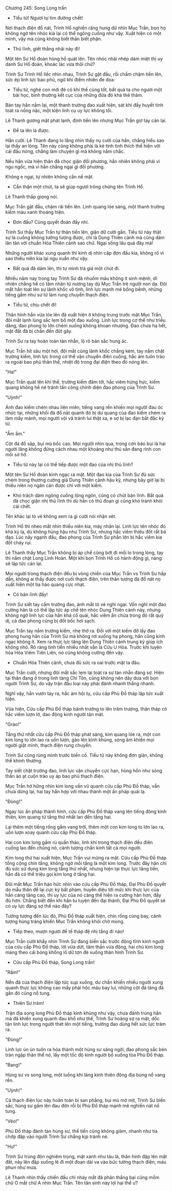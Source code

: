 




Chương 245: Song Long trấn


- Tiểu tử! Ngươi tự tìm đường chết!

Nơi thạch điện đổ nát, Trình Hổ nghiến răng hung dữ nhìn Mục Trần, bọn họ không ngờ tên nhóc kia lại có thể ngông cuồng như vậy. Xuất hiện có một mình, vậy mà cũng không biết thân biết phận.

- Thủ lĩnh, giết thằng nhãi này đi!

Một tên Sư Hổ đoàn hùng hổ quát lên. Tên nhóc nhãi nhép dám miệt thị uy danh Sư Hổ đoàn, khoác lác vừa thôi chứ?

Trình Sư Trình Hổ liếc nhìn nhau, Trình Sư gật đầu, rồi chầm chậm tiến lên, sức ép linh lực bao phủ, ngữ khí điềm nhiên đe dọa:

- Tiểu tử, nghé con mới đẻ có khí thế cũng tốt, bất quá ta cho ngươi một bài học, bình thường kết cục của những đứa đó khá thê thảm.

Bàn tay hắn nắm lại, một thanh trường đao xuất hiện, sát khí đầy huyết tinh toát ra nồng nặc, một kiện linh cụ uy lực không tồi.

Lê Thanh gương mặt phát lạnh, định tiến lên nhưng Mục Trần giơ tay cản lại.

- Để ta lên là được.

Hắn cười. Lê Thanh đang lo lắng nhìn thấy nụ cười của hắn, chẳng hiểu sao lại thấy an lòng. Tên này cũng không phải là kẻ tính tình thích thể hiện với cái đầu nóng, chẳng làm chuyện gì mà không nắm chắc.

Nếu hắn vừa hiện thân đã chọc giận đối phương, hẳn nhiên không phải vì ngu ngốc, mà vì hắn chẳng ngại gì đối phương.

Không e ngại, tự nhiên không cần nể mặt.

- Cẩn thận một chút, ta sẽ giúp ngươi trông chừng tên Trình Hổ.

Lê Thanh thấp giọng nói.

Mục Trần gật đầu, chậm rãi tiến lên. Linh quang lóe sáng, một thanh trường kiếm màu xanh thoáng hiện.

- Đơn đấu? Cũng quyết đoán đấy nhỉ.

Trình Sư thấy Mục Trần tự thân tiến lên, giận dữ cười gằn. Tiểu tử này thật sự là cuồng không tưởng tượng được, chỉ là Dung Thiên cảnh mà cũng dám lăn tăn với chuẩn Hóa Thiên cảnh sao chứ. Ngại sống lâu quá đây mà!

Những người khác xung quanh thì kinh dị nhìn cặp đơn đấu kia, không rõ vì sao thiếu niên kia lại ngu xuẩn như vậy.

- Bất quá đã dám lên, thì tự mình trả giá một chút đi.

Nhiều năm nay trong tay Trình Sư đã nhuốm máu không ít sinh mệnh, dĩ nhiên chẳng hề có tâm nhân từ nương tay dù Mục Trần trẻ người non dạ. Đôi mắt hắn toát lên sự lãnh khốc vô tình, linh lực mạnh mẽ bồng bềnh, những tiếng gầm như sư tử làm rung chuyển thạch điện.

- Tiểu tử, chịu chết đi!

Thân hình hắn vừa lóe lên đã xuất hiện ở không trung trước mặt Mục Trần, đôi mắt lạnh lùng sắc lẹm bổ một đao xuống. Linh lực trong cơ thể như triều dâng, đao phong to lớn chém xuống không khoan nhượng. Đao chưa hạ hết, mặt đất đã bị chấn đến đứt gãy.

Trình Sư ra tay hoàn toàn tàn nhẫn, lộ rõ bản sắc hung ác.

Mục Trần hít sâu một hơi, đôi mắt cũng lãnh khốc chẳng kém, tay nắm chặt trường kiếm, linh lực trong cơ thể vận chuyển điên cuồng, hắc ám tuôn trào ra ngoài bao phủ thân thể, nhiệt độ trong đại điện theo đó nóng lên.

"Ha!"

Mục Trần quát lên khí thế, trường kiếm đâm tới, hắc viêm hừng hực, kiếm quang không hề né tránh tấn công chính diện đao phong của Trình Sư.

"Uỳnh!"

Ánh đao kiếm chém nhau liên miên, tiếng vang rền khiến mọi người đau óc nhức tai, những khối đá đổ nát quanh đó bị dư quang của đao kiếm chém ra làm mấy mảnh, mọi người vội vã tránh lui thật xa, e sợ bị lạc đạn bất đắc kỳ tử.

"Ầm ầm."

Cột đá đổ sập, bụi mù bốc cao. Mọi người nhìn qua, trong cơn bão bụi là hai người lăng không đứng cách nhau một khoảng như thú săn đang rình con mồi sơ hở.

- Tiểu tử này lại có thể tiếp được một đao của nhị thủ lĩnh?

Một tên Sư Hổ đoàn kinh ngạc ra mặt. Một đao kia của Trình Sư đủ sức chém trong thương cường giả Dung Thiên cảnh hậu kỳ, nhưng bây giờ lại bị thiếu niên nọ ngăn cản được chỉ với một kiếm.

- Khó trách dám ngông cuồng lộng ngôn, cũng có chút bản lĩnh. Bất quá đã chọc giận nhị thủ lĩnh thì dù hắn có thủ đoạn gì cũng khó tránh khỏi cái chết.

Tên khác lại tỏ vẻ không xem ra gì cười nói nhận xét.

Trình Hổ thì nheo mắt nhìn thiếu niên kia, mày nhăn lại. Linh lực tên nhóc đó khá kỳ lạ, dù không hùng hậu như Trình Sư, nhưng hắc viêm thiêu đốt rất bá đạo. Lúc nãy ngạnh đấu, đao phong của Trình Sư phần lớn bị hắc viêm kia đốt cháy rụi.

Lê Thanh thấy Mục Trần không bị áp chế cũng bớt đi mối lo trong lòng, tay thì nắm chặt Long Linh Hoàn. Một khi bọn Trình Hổ có hành động gì, nàng sẽ lập tức cản lại.

Mọi người trong thạch điện đều bị vòng chiến của Mục Trần vs Trình Sư hấp dẫn, không ai thấy được nơi cuối thạch điện, trên thân tượng đá đổ nát nọ xuất hiện một tia hào quang cực nhạt.

- Có bản lĩnh đấy!

Trình Sư siết tay cầm trường đao, ánh mắt tỏ vẻ nghi ngại. Vốn nghĩ một đao cường hãn là có thể lập tức áp chế tên nhóc Dung Thiên cảnh này, nhưng không ngờ linh lực của hắn khá cổ quái, hắc viêm ẩn chứa trong đó rất quỷ dị, cả đao phong cũng bị đốt bốc hơi sạch.

Mục Trần tay nắm trường kiếm, nhẹ thở ra. Đối với một kiếm đỡ lấy đao phong hung hãn của Trình Sư mà không rơi xuống hạ phong, hắn cũng kinh ngạc không ít. Xem ra thực lực tăng lên Dung Thiên cảnh trung kỳ giúp ích không nhỏ. Rõ ràng tinh tiến nhiều nhất vẫn là Cửu U Hỏa. Trước khi luyện hóa Hỏa Viêm Tiên Liên, nó cũng không cường đến vậy.

- Chuẩn Hóa Thiên cảnh, chưa đủ sức ra oai trước mặt ta đâu.

Mục Trần cười, nhưng đôi mắt sắc lẹm lại toát ra sự tàn nhẫn đáng sợ. Hiện tại thân đang ở trong linh tàng Chí Tôn, cũng không nên dây dưa với bọn người Trình Sư, do vậy trận đấu loại này phải đánh nhanh thắng nhanh.

Nghĩ vậy, hắn vươn tay ra, hắc ám hội tụ, cửu cấp Phù Đồ tháp lập tức xuất hiện.

Vừa hiện, Cửu cấp Phù Đồ tháp bành trướng to lên trăm trượng, thân tháp có hắc viêm lượn lờ, dao động kinh người tản mát.

"Grào!"

Tầng thứ nhất cửu cấp Phù Đồ tháp phát sáng, kim quang lóe ra, một con kim long to lớn lao ra uốn lượn, gào lên kinh khủng, sóng âm khiến mọi người giật mình, thạch điện rung chuyển.

Trình Sư cũng rùng mình trước biến cố. Tiểu tử này không đơn giản, không thể khinh thường.

Tay siết chặt trường đao, linh lực vận chuyển cực hạn, hùng hồn như sóng thần ào ạt cuộn trào uy áp bao phủ thạch điện.

Mục Trần hờ hững nhìn kim long vần vũ quanh cửu cấp Phù Đồ tháp, vẫn chưa dừng lại, hai tay hắn hợp với nhau thành một ấn pháp quái lạ.

"Đùng!"

Ngay lúc ấn pháp thành hình, cửu cấp Phù Đồ tháp vang lên tiếng động kinh thiên, kim quang từ tầng thứ nhất lan đến tầng hai.

Lại thêm một tiếng rống gầm vang trời, thêm một con kim long to lớn lao ra, uốn lượn xoay quanh cửu cấp Phù Đồ tháp.

Hai con kim long gầm rú quần thảo, linh khí trong thạch điện đều điên cuồng lao đến chúng nó, cảnh tượng chấn kinh tất cả mọi người.

Kim long thứ hai xuất hiện, Mục Trần vui mừng ra mặt. Cửu cấp Phù Đồ tháp tổng cộng chín tầng, không ngờ mỗi tầng là một kim long. Trước đây hăn chỉ đủ sức sử dụng kim long tầng thứ nhất, nhưng hiện tại thực lực tăng tiến, hắn đã có thể triệu gọi kim long ở tầng hai.

Đôi mắt Mục Trần háo hức nhìn vào cửu cấp Phù Đồ tháp, Đại Phù Đồ quyết do mẫu thân để lại cực kỳ bất phàm, huyền diệu tới mức khi thực lực của hắn càng tăng cao, thì uy lực của nó càng thể hiện ra cường hãn hơn, đầy đủ hơn. Chẳng biết đến khi hắn tu luyện đến đại thành, Đại Phù Đồ quyết sẽ có uy lực đáng sợ thế nào đây?

Tưởng tượng đến lúc đó, Phù Đồ tháp xuất hiện, chín rồng cùng bay, cảnh tượng hùng tráng khiến Mục Trần không khỏi chờ mong.

- Tiếp theo, mượn ngươi để tế tháp đệ nhị tầng đi nào!

Mục Trần cười khẩy nhìn Trình Sư đang biến sắc trước động tĩnh kinh người của cửu cấp Phù Đồ tháp, lời vừa dứt, tâm thần vừa động, hai chú kim long mang theo cái bóng khổng lồ dữ tợn đè xuống thân hình Trình Sư.

- Cửu cấp Phù Đồ tháp, Song Long trấn!

"Rầm!"

Nền đá của thạch điện lập tức sụp xuống, dư chấn khiến nhiều người xung quanh thực lực không cao mấy phải hộc máu bay lui, những cột đá tảng đá gần đó cũng nổ tung.

- Thiên Sư trảm!

Trận địa song long Phù Đồ tháp kinh khủng như vậy, chưa đánh trúng hắn mà đã khiến xung quanh đau khổ như thế, Trình Sư hoảng sợ ra mặt, dốc tận linh lực trong người thét lên một tiếng, trường đao dùng hết sức lực trảm ra.

"Đùng!"

Linh lực ùn ùn tuôn ra hóa thành một hùng sư sáng ngời, đao phong sắc bén tràn ngập thân thể nó, lấy một tốc độ kinh người bổ xuống tòa Phù Đồ tháp.

"Bang!"

Hùng sư vs song long, một luồng khí lãng kinh thiên động địa bùng nổ vang rền.

"Uỳnh!"

Cả thạch điện lúc này hoàn toàn bị san phẳng, bụi mù mờ mịt, Trình Sư biến sắc, hùng sư gầm lên đau đớn rồi bị Phù Đồ tháp mạnh mẽ nghiền nát nổ tung.

"Véo!"

Phù Đồ tháp đánh tan hùng sư, thế tiến cũng không giảm, nhanh như tia chớp đập vào người Trình Sư chẳng kịp tránh né.

"Hự!"

Trình Sư trúng đòn nghiêm trọng, mặt xanh như tàu lá, thân hình đập lên mặt đất, nảy lên đập xuống lê đi một đoạn dài va vào bức tường thạch điện, máu phun như mưa.

Lê Thanh nhìn thấy chiến đấu chỉ nháy mắt đã phân thắng bại cũng mồm chữ O mắt chữ A nhìn Mục Trần. Tên tân sinh này lợi hại thế ư?




